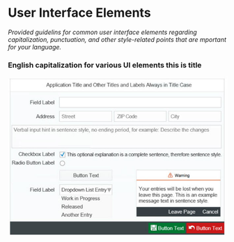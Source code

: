 # User Interface Elements

_Provided guidelins for common user interface elements regarding capitalization, punctuation, and other style-related points that are mportant for your language._

### English capitalization for various UI elements this is title

![](/style_guide/images/uielements.jpg)
